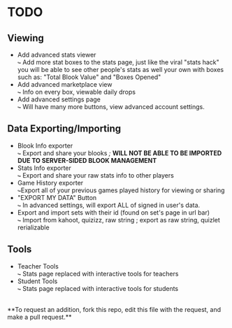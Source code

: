 # **TODO**

## Viewing
- Add advanced stats viewer</br>
 `↪` Add more stat boxes to the stats page, just like the viral "stats hack" you will be able to see other people's stats as well your own with boxes such as: "Total Blook Value" and "Boxes Opened"
- Add advanced marketplace view</br>
 `↪` Info on every box, viewable daily drops
- Add advanced settings page</br>
 `↪` Will have many more buttons, view advanced account settings.
## Data Exporting/Importing
- Blook Info exporter</br>
 `↪` Export and share your blooks *;* **WILL NOT BE ABLE TO BE IMPORTED DUE TO SERVER-SIDED BLOOK MANAGEMENT**
- Stats Info exporter</br>
 `↪` Export and share your raw stats info to other players</br>
- Game History exporter</br>
 `↪`Export all of your previous games played history for viewing or sharing
- "EXPORT MY DATA" Button </br>
 `↪` In advanced settings, will export ALL of signed in user's data.
- Export and import sets with their id (found on set's page in url bar)</br>
 `↪` Import from kahoot, quizizz, raw string ; export as raw string, quizlet rerializable
## Tools
- Teacher Tools</br>
 `↪` Stats page replaced with interactive tools for teachers
- Student Tools</br>
 `↪` Stats page replaced with interactive tools for students
 </br>
 **To request an addition, fork this repo, edit this file with the request, and make a pull request.**
